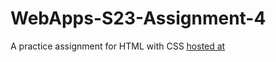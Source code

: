 # WebApps-S23-Assignment-4
A practice assignment for HTML with CSS
[hosted at](https://44-563-web-apps-s23.github.io/44563-webapps-s23-assignment4-perasarvani/play.html)